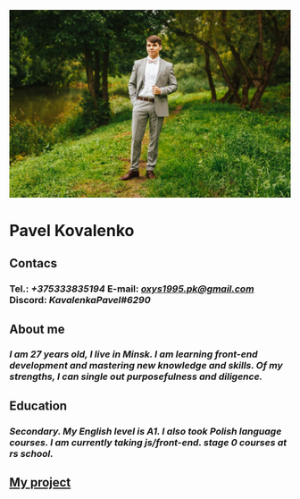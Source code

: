 ![My photo](photo_2022-12-10_13-13-11.png)
# **Pavel Kovalenko**
## Contacs
### **Tel.:** *+375333835194*   **E-mail:** *oxys1995.pk@gmail.com*   **Discord:** *KavalenkaPavel#6290*
## About me
### _I am 27 years old, I live in Minsk. I am learning front-end development and mastering new knowledge and skills. Of my strengths, I can single out purposefulness and diligence._
## Education
### _Secondary. My English level is A1. I also took Polish language courses. I am currently taking js/front-end. stage 0 courses at rs school._ 
## [My project](https://KavalenkaPavel.github.io/rsschool-cv/cv)